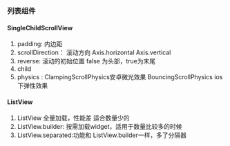 ### 列表组件

#### SingleChildScrollView
1. padding: 内边距
2. scrollDirection： 滚动方向 Axis.horizontal   Axis.vertical
3. reverse: 滚动的初始位置 false 为头部，true为末尾
4. child
5. physics : ClampingScrollPhysics安卓微光效果   BouncingScrollPhysics ios下弹性效果

#### ListView
1. ListView 全量加载，性能差 适合数量少的   
2. ListView.builder: 按需加载widget，适用于数量比较多的时候
3. ListView.separated:功能和 ListView.builder一样，多了分隔器